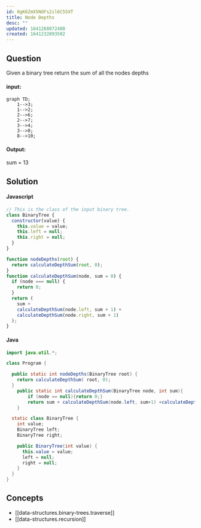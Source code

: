 ```yaml
---
id: 0gK6ZmX5NdFs2il6C55XT
title: Node Depths
desc: ""
updated: 1641268072480
created: 1641232893502
---
```


## Question

Given a binary tree return the sum of all the nodes depths

#### input:

```mermaid
graph TD;
    1-->3;
    1-->2;
    2-->6;
    2-->7;
    3-->4;
    3-->8;
    8-->10;
```

#### Output:

sum = 13

## Solution

#### Javascript

```javascript
// This is the class of the input binary tree.
class BinaryTree {
  constructor(value) {
    this.value = value;
    this.left = null;
    this.right = null;
  }
}

function nodeDepths(root) {
  return calculateDepthSum(root, 0);
}
function calculateDepthSum(node, sum = 0) {
  if (node === null) {
    return 0;
  }
  return (
    sum +
    calculateDepthSum(node.left, sum + 1) +
    calculateDepthSum(node.right, sum + 1)
  );
}
```

#### Java

```java
import java.util.*;

class Program {

  public static int nodeDepths(BinaryTree root) {
    return calculateDepthSum( root, 0);
  }
	public static int calculateDepthSum(BinaryTree node, int sum){
		if (node == null){return 0;}
		return sum + calculateDepthSum(node.left, sum+1) +calculateDepthSum(node.right, sum+1);
	}

  static class BinaryTree {
    int value;
    BinaryTree left;
    BinaryTree right;

    public BinaryTree(int value) {
      this.value = value;
      left = null;
      right = null;
    }
  }
}

```

## Concepts

- [[data-structures.binary-trees.traverse]]
- [[data-structures.recursion]]
